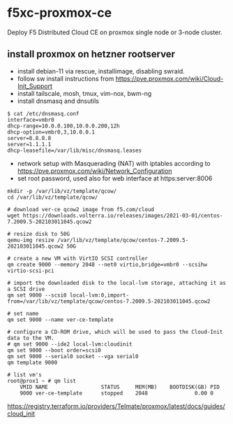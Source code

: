 # f5xc-proxmox-ce

Deploy F5 Distributed Cloud CE on proxmox single node or 3-node cluster.

## install proxmox on hetzner rootserver

- install debian-11 via rescue, installimage, disabling swraid. 
- follow sw install instructions from https://pve.proxmox.com/wiki/Cloud-Init_Support
- install tailscale, mosh, tmux, vim-nox, bwm-ng
- install dnsmasq and dnsutils

```
$ cat /etc/dnsmasq.conf
interface=vmbr0
dhcp-range=10.0.0.100,10.0.0.200,12h
dhcp-option=vmbr0,3,10.0.0.1
server=8.8.8.8
server=1.1.1.1
dhcp-leasefile=/var/lib/misc/dnsmasq.leases
```

- network setup with Masquerading (NAT) with iptables according to https://pve.proxmox.com/wiki/Network_Configuration
- set root password, used also for web interface at https:server:8006


```
mkdir -p /var/lib/vz/template/qcow/
cd /var/lib/vz/template/qcow/

# download ver-ce qcow2 image from f5.com/cloud
wget https://downloads.volterra.io/releases/images/2021-03-01/centos-7.2009.5-202103011045.qcow2

# resize disk to 50G
qemu-img resize /var/lib/vz/template/qcow/centos-7.2009.5-202103011045.qcow2 50G

# create a new VM with VirtIO SCSI controller
qm create 9000 --memory 2048 --net0 virtio,bridge=vmbr0 --scsihw virtio-scsi-pci

# import the downloaded disk to the local-lvm storage, attaching it as a SCSI drive
qm set 9000 --scsi0 local-lvm:0,import-from=/var/lib/vz/template/qcow/centos-7.2009.5-202103011045.qcow2 

# set name
qm set 9000 --name ver-ce-template

# configure a CD-ROM drive, which will be used to pass the Cloud-Init data to the VM.
# qm set 9000 --ide2 local-lvm:cloudinit
qm set 9000 --boot order=scsi0
qm set 9000 --serial0 socket --vga serial0
qm template 9000
```

```
# list vm's
root@prox1 ~ # qm list
    VMID NAME                 STATUS     MEM(MB)    BOOTDISK(GB) PID       
    9000 ver-ce-template      stopped    2048               0.00 0        
```

https://registry.terraform.io/providers/Telmate/proxmox/latest/docs/guides/cloud_init

